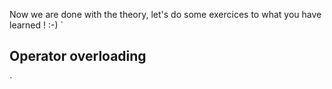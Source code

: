 Now we are done with the theory, let's do some exercices to what you have learned ! :-)
`
## Operator overloading
`